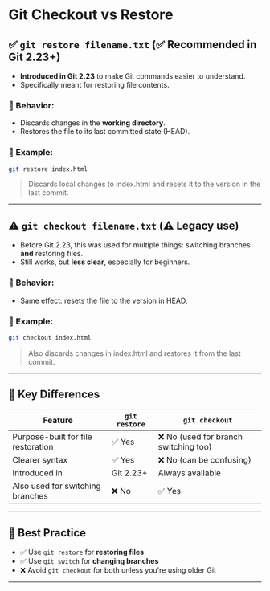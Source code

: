 # Git Checkout vs Restore

## ✅ `git restore filename.txt` (✅ Recommended in Git 2.23+)

- **Introduced in Git 2.23** to make Git commands easier to understand.
- Specifically meant for restoring file contents.

### 🔹 Behavior:

- Discards changes in the **working directory**.
- Restores the file to its last committed state (HEAD).

### 🔹 Example:

```bash
git restore index.html

```

> Discards local changes to index.html and resets it to the version in the last commit.
> 

---

## ⚠️ `git checkout filename.txt` (⚠️ Legacy use)

- Before Git 2.23, this was used for multiple things: switching branches **and** restoring files.
- Still works, but **less clear**, especially for beginners.

### 🔹 Behavior:

- Same effect: resets the file to the version in HEAD.

### 🔹 Example:

```bash
git checkout index.html

```

> Also discards changes in index.html and restores it from the last commit.
> 

---

## 🧠 Key Differences

| Feature | `git restore` | `git checkout` |
| --- | --- | --- |
| Purpose-built for file restoration | ✅ Yes | ❌ No (used for branch switching too) |
| Clearer syntax | ✅ Yes | ❌ No (can be confusing) |
| Introduced in | Git 2.23+ | Always available |
| Also used for switching branches | ❌ No | ✅ Yes |

---

## 🔧 Best Practice

- ✅ Use `git restore` for **restoring files**
- ✅ Use `git switch` for **changing branches**
- ❌ Avoid `git checkout` for both unless you're using older Git

---